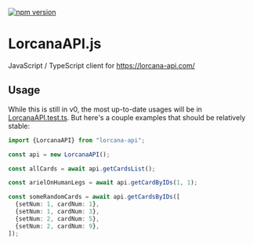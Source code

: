 [![npm version](https://img.shields.io/npm/v/lorcana-api.svg)](https://www.npmjs.com/package/lorcana-api)

# LorcanaAPI.js
JavaScript / TypeScript client for https://lorcana-api.com/

## Usage

While this is still in v0, the most up-to-date usages will be in [LorcanaAPI.test.ts](src/LorcanaAPI.test.ts). But
here's a couple examples that should be relatively stable:

```ts
import {LorcanaAPI} from "lorcana-api";

const api = new LorcanaAPI();

const allCards = await api.getCardsList();

const arielOnHumanLegs = await api.getCardByIDs(1, 1);

const someRandomCards = await api.getCardsByIDs([
  {setNum: 1, cardNum: 1},
  {setNum: 1, cardNum: 3},
  {setNum: 2, cardNum: 5},
  {setNum: 2, cardNum: 9},
]);
```